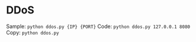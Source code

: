 # DDoS
Sample: ```python ddos.py {IP} {PORT}```
Code: ```python ddos.py 127.0.0.1 8080```
Copy: ```python ddos.py ```
